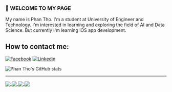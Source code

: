 ### 👋 WELCOME TO MY PAGE
My name is Phan Tho. I'm a student at University of Engineer and Technology. I'm interested in learning and exploring the field of AI and Data Science. But currently I'm learning iOS app development.
## How to contact me:
[![Facebook](https://img.shields.io/badge/Facebook-%231877F2.svg?logo=Facebook&logoColor=white)](https://www.facebook.com/profile.php?id=100054615060962) 
[![Linkedin](https://img.shields.io/badge/Linkedin-%231877F2.svg?logo=Linkedin&logoColor=white)](https://www.linkedin.com/in/phan-bá-th%E1%BB%8D-96088928a/) 

![Phan Tho's GitHub stats](https://github-readme-stats.vercel.app/api?username=phan-tho&hide=contribs,prs,issues&theme=radical)

---

<a href="https://github.com/phan-tho/RapidRoll">
  <!-- Change the `github-readme-stats.anuraghazra1.vercel.app` to `github-readme-stats.vercel.app`  -->
  <img align="center" src="https://github-readme-stats.anuraghazra1.vercel.app/api/pin/?username=phan-tho&repo=RapidRoll&theme=radical" />
</a>  

<a href="https://github.com/phan-tho/Tai-Xiu">
  <!-- Change the `github-readme-stats.anuraghazra1.vercel.app` to `github-readme-stats.vercel.app`  -->
  <img align="center" src="https://github-readme-stats.anuraghazra1.vercel.app/api/pin/?username=phan-tho&repo=Tai-Xiu&theme=merko" />
</a>

<a href="https://github.com/phan-tho/SpecificPoint">
  <!-- Change the `github-readme-stats.anuraghazra1.vercel.app` to `github-readme-stats.vercel.app`  -->
  <img align="center" src="https://github-readme-stats.anuraghazra1.vercel.app/api/pin/?username=phan-tho&repo=SpecificPoint&theme=onedark" />
</a>  

<a href="https://github.com/phan-tho/CaRo">
  <!-- Change the `github-readme-stats.anuraghazra1.vercel.app` to `github-readme-stats.vercel.app`  -->
  <img align="center" src="https://github-readme-stats.anuraghazra1.vercel.app/api/pin/?username=phan-tho&repo=CaRo&theme=cobalt" />
</a>

